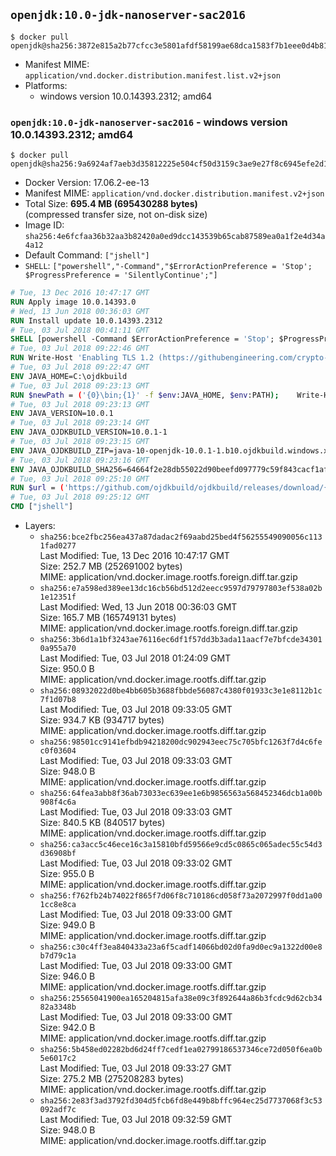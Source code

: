 ## `openjdk:10.0-jdk-nanoserver-sac2016`

```console
$ docker pull openjdk@sha256:3872e815a2b77cfcc3e5801afdf58199ae68dca1583f7b1eee0d4b813225b8ea
```

-	Manifest MIME: `application/vnd.docker.distribution.manifest.list.v2+json`
-	Platforms:
	-	windows version 10.0.14393.2312; amd64

### `openjdk:10.0-jdk-nanoserver-sac2016` - windows version 10.0.14393.2312; amd64

```console
$ docker pull openjdk@sha256:9a6924af7aeb3d35812225e504cf50d3159c3ae9e27f8c6945efe2d1416235c7
```

-	Docker Version: 17.06.2-ee-13
-	Manifest MIME: `application/vnd.docker.distribution.manifest.v2+json`
-	Total Size: **695.4 MB (695430288 bytes)**  
	(compressed transfer size, not on-disk size)
-	Image ID: `sha256:4e6fcfaa36b32aa3b82420a0ed9dcc143539b65cab87589ea0a1f2e4d34a4a12`
-	Default Command: `["jshell"]`
-	`SHELL`: `["powershell","-Command","$ErrorActionPreference = 'Stop'; $ProgressPreference = 'SilentlyContinue';"]`

```dockerfile
# Tue, 13 Dec 2016 10:47:17 GMT
RUN Apply image 10.0.14393.0
# Wed, 13 Jun 2018 00:36:03 GMT
RUN Install update 10.0.14393.2312
# Tue, 03 Jul 2018 00:41:11 GMT
SHELL [powershell -Command $ErrorActionPreference = 'Stop'; $ProgressPreference = 'SilentlyContinue';]
# Tue, 03 Jul 2018 09:22:46 GMT
RUN Write-Host 'Enabling TLS 1.2 (https://githubengineering.com/crypto-removal-notice/) ...'; 	$tls12RegBase = 'HKLM:\\SYSTEM\CurrentControlSet\Control\SecurityProviders\SCHANNEL\Protocols\TLS 1.2'; 	if (Test-Path $tls12RegBase) { throw ('"{0}" already exists!' -f $tls12RegBase) }; 	New-Item -Path ('{0}/Client' -f $tls12RegBase) -Force; 	New-Item -Path ('{0}/Server' -f $tls12RegBase) -Force; 	New-ItemProperty -Path ('{0}/Client' -f $tls12RegBase) -Name 'DisabledByDefault' -PropertyType DWORD -Value 0 -Force; 	New-ItemProperty -Path ('{0}/Client' -f $tls12RegBase) -Name 'Enabled' -PropertyType DWORD -Value 1 -Force; 	New-ItemProperty -Path ('{0}/Server' -f $tls12RegBase) -Name 'DisabledByDefault' -PropertyType DWORD -Value 0 -Force; 	New-ItemProperty -Path ('{0}/Server' -f $tls12RegBase) -Name 'Enabled' -PropertyType DWORD -Value 1 -Force
# Tue, 03 Jul 2018 09:22:47 GMT
ENV JAVA_HOME=C:\ojdkbuild
# Tue, 03 Jul 2018 09:23:13 GMT
RUN $newPath = ('{0}\bin;{1}' -f $env:JAVA_HOME, $env:PATH); 	Write-Host ('Updating PATH: {0}' -f $newPath); 	setx /M PATH $newPath;
# Tue, 03 Jul 2018 09:23:13 GMT
ENV JAVA_VERSION=10.0.1
# Tue, 03 Jul 2018 09:23:14 GMT
ENV JAVA_OJDKBUILD_VERSION=10.0.1-1
# Tue, 03 Jul 2018 09:23:15 GMT
ENV JAVA_OJDKBUILD_ZIP=java-10-openjdk-10.0.1-1.b10.ojdkbuild.windows.x86_64.zip
# Tue, 03 Jul 2018 09:23:16 GMT
ENV JAVA_OJDKBUILD_SHA256=64664f2e28db55022d90beefd097779c59f843cacf1afeed8a7456ee64c603f1
# Tue, 03 Jul 2018 09:25:10 GMT
RUN $url = ('https://github.com/ojdkbuild/ojdkbuild/releases/download/{0}/{1}' -f $env:JAVA_OJDKBUILD_VERSION, $env:JAVA_OJDKBUILD_ZIP); 	Write-Host ('Downloading {0} ...' -f $url); 	Invoke-WebRequest -Uri $url -OutFile 'ojdkbuild.zip'; 	Write-Host ('Verifying sha256 ({0}) ...' -f $env:JAVA_OJDKBUILD_SHA256); 	if ((Get-FileHash ojdkbuild.zip -Algorithm sha256).Hash -ne $env:JAVA_OJDKBUILD_SHA256) { 		Write-Host 'FAILED!'; 		exit 1; 	}; 		Write-Host 'Expanding ...'; 	Expand-Archive ojdkbuild.zip -DestinationPath C:\; 		Write-Host 'Renaming ...'; 	Move-Item 		-Path ('C:\{0}' -f ($env:JAVA_OJDKBUILD_ZIP -Replace '.zip$', '')) 		-Destination $env:JAVA_HOME 	; 		Write-Host 'Verifying install ...'; 	Write-Host '  java -version'; java -version; 	Write-Host '  javac -version'; javac -version; 		Write-Host 'Removing ...'; 	Remove-Item ojdkbuild.zip -Force; 		Write-Host 'Complete.';
# Tue, 03 Jul 2018 09:25:12 GMT
CMD ["jshell"]
```

-	Layers:
	-	`sha256:bce2fbc256ea437a87dadac2f69aabd25bed4f56255549090056c1131fad0277`  
		Last Modified: Tue, 13 Dec 2016 10:47:17 GMT  
		Size: 252.7 MB (252691002 bytes)  
		MIME: application/vnd.docker.image.rootfs.foreign.diff.tar.gzip
	-	`sha256:e7a598ed389ee13dc16cb56bd512d2eecc9597d79797803ef538a02b1e12351f`  
		Last Modified: Wed, 13 Jun 2018 00:36:03 GMT  
		Size: 165.7 MB (165749131 bytes)  
		MIME: application/vnd.docker.image.rootfs.foreign.diff.tar.gzip
	-	`sha256:3b6d1a1bf3243ae76116ec6df1f57dd3b3ada11aacf7e7bfcde343010a955a70`  
		Last Modified: Tue, 03 Jul 2018 01:24:09 GMT  
		Size: 950.0 B  
		MIME: application/vnd.docker.image.rootfs.diff.tar.gzip
	-	`sha256:08932022d0be4bb605b3688fbbde56087c4380f01933c3e1e8112b1c7f1d07b8`  
		Last Modified: Tue, 03 Jul 2018 09:33:05 GMT  
		Size: 934.7 KB (934717 bytes)  
		MIME: application/vnd.docker.image.rootfs.diff.tar.gzip
	-	`sha256:98501cc9141efbdb94218200dc902943eec75c705bfc1263f7d4c6fec0f03604`  
		Last Modified: Tue, 03 Jul 2018 09:33:03 GMT  
		Size: 948.0 B  
		MIME: application/vnd.docker.image.rootfs.diff.tar.gzip
	-	`sha256:64fea3abb8f36ab73033ec639ee1e6b9856563a568452346dcb1a00b908f4c6a`  
		Last Modified: Tue, 03 Jul 2018 09:33:03 GMT  
		Size: 840.5 KB (840517 bytes)  
		MIME: application/vnd.docker.image.rootfs.diff.tar.gzip
	-	`sha256:ca3acc5c46ece16c3a15810bfd59566e9cd5c0865c065adec55c54d3d36908bf`  
		Last Modified: Tue, 03 Jul 2018 09:33:02 GMT  
		Size: 955.0 B  
		MIME: application/vnd.docker.image.rootfs.diff.tar.gzip
	-	`sha256:f762fb24b74022f865f7d06f8c710186cd058f73a2072997f0dd1a001cc8e8ca`  
		Last Modified: Tue, 03 Jul 2018 09:33:00 GMT  
		Size: 949.0 B  
		MIME: application/vnd.docker.image.rootfs.diff.tar.gzip
	-	`sha256:c30c4ff3ea840433a23a6f5cadf14066bd02d0fa9d0ec9a1322d00e8b7d79c1a`  
		Last Modified: Tue, 03 Jul 2018 09:33:00 GMT  
		Size: 946.0 B  
		MIME: application/vnd.docker.image.rootfs.diff.tar.gzip
	-	`sha256:25565041900ea165204815afa38e09c3f892644a86b3fcdc9d62cb3482a3348b`  
		Last Modified: Tue, 03 Jul 2018 09:33:00 GMT  
		Size: 942.0 B  
		MIME: application/vnd.docker.image.rootfs.diff.tar.gzip
	-	`sha256:5b458ed02282bd6d24ff7cedf1ea02799186537346ce72d050f6ea0b5e6017c2`  
		Last Modified: Tue, 03 Jul 2018 09:33:27 GMT  
		Size: 275.2 MB (275208283 bytes)  
		MIME: application/vnd.docker.image.rootfs.diff.tar.gzip
	-	`sha256:2e83f3ad3792fd304d5fcb6fd8e449b8bffc964ec25d7737068f3c53092adf7c`  
		Last Modified: Tue, 03 Jul 2018 09:32:59 GMT  
		Size: 948.0 B  
		MIME: application/vnd.docker.image.rootfs.diff.tar.gzip
